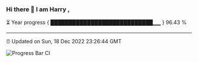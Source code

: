 ### Hi there 👋 I am Harry , 

⏳ Year progress { ████████████████████████████▁▁ } 96.43 %

---

⏰ Updated on Sun, 18 Dec 2022 23:26:44 GMT

![Progress Bar CI](https://github.com/duykhang68/duykhang68/workflows/Progress%20Bar%20CI/badge.svg)

